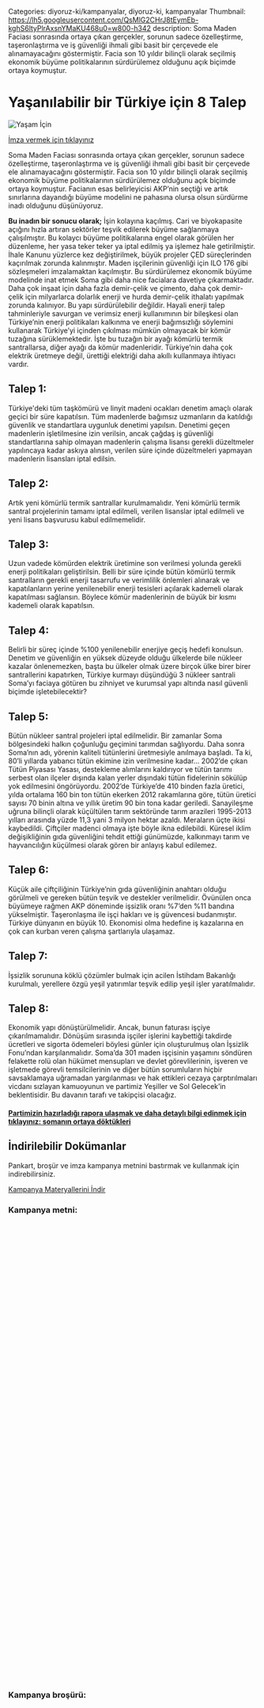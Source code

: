 Categories: diyoruz-ki/kampanyalar, diyoruz-ki, kampanyalar
Thumbnail: https://lh5.googleusercontent.com/QsMlG2CHrJ8tEymEb-kghS6ltyPlrAxsnYMaKU468u0=w800-h342
description: Soma Maden Faciası  sonrasında ortaya çıkan gerçekler, sorunun sadece  özelleştirme, taşeronlaştırma ve iş güvenliği ihmali gibi basit bir çerçevede ele alınamayacağını göstermiştir. Facia son 10 yıldır bilinçli olarak seçilmiş ekonomik büyüme politikalarının sürdürülemez olduğunu açık biçimde ortaya koymuştur.

# Yaşanılabilir bir Türkiye için 8 Talep

![Yaşam İçin](https://lh5.googleusercontent.com/QsMlG2CHrJ8tEymEb-kghS6ltyPlrAxsnYMaKU468u0=w800-h342)

[İmza vermek için tıklayınız](http://chn.ge/1uCNsel)

Soma Maden Faciası  sonrasında ortaya çıkan gerçekler, sorunun sadece  özelleştirme, taşeronlaştırma ve iş güvenliği ihmali gibi basit bir çerçevede ele alınamayacağını göstermiştir. Facia son 10 yıldır bilinçli olarak seçilmiş ekonomik büyüme politikalarının sürdürülemez olduğunu açık biçimde ortaya koymuştur. Facianın esas belirleyicisi AKP’nin seçtiği ve artık sınırlarına dayandığı büyüme modelini ne pahasına olursa olsun sürdürme inadı olduğunu düşünüyoruz.

**Bu inadın bir sonucu olarak;**
İşin kolayına kaçılmış. Cari ve biyokapasite açığını hızla artıran sektörler teşvik edilerek büyüme sağlanmaya çalışılmıştır.
Bu kolaycı büyüme politikalarına engel olarak görülen her düzenleme, her yasa teker teker ya iptal edilmiş ya işlemez hale getirilmiştir. İhale Kanunu yüzlerce kez değiştirilmek, büyük projeler ÇED süreçlerinden kaçırılmak zorunda kalınmıştır. Maden işçilerinin güvenliği için ILO 176 gibi sözleşmeleri imzalamaktan kaçılmıştır. 
Bu sürdürülemez ekonomik büyüme modelinde inat  etmek Soma gibi daha nice facialara davetiye çıkarmaktadır. 
Daha çok inşaat için daha fazla demir-çelik ve çimento, daha çok demir-çelik için milyarlarca dolarlık enerji ve hurda demir-çelik ithalatı yapılmak zorunda kalınıyor. Bu yapı sürdürülebilir değildir.
Hayali enerji talep tahminleriyle savurgan ve verimsiz enerji kullanımının bir bileşkesi olan Türkiye’nin enerji politikaları kalkınma ve enerji bağımsızlığı söylemini kullanarak Türkiye’yi içinden çıkılması mümkün olmayacak bir kömür tuzağına sürüklemektedir. İşte bu tuzağın bir ayağı kömürlü termik santrallarsa, diğer ayağı da kömür madenleridir. 
Türkiye’nin daha çok elektrik üretmeye değil, ürettiği elektriği daha akıllı kullanmaya ihtiyacı vardır.

## Talep 1:
Türkiye'deki tüm taşkömürü ve linyit madeni ocakları denetim amaçlı olarak geçici bir süre kapatılsın. Tüm madenlerde bağımsız uzmanların da katıldığı güvenlik ve standartlara uygunluk denetimi yapılsın. Denetimi geçen madenlerin işletilmesine izin verilsin, ancak çağdaş iş güvenliği standartlarına sahip olmayan madenlerin çalışma lisansı gerekli düzeltmeler yapılıncaya kadar askıya alınsın, verilen süre içinde düzeltmeleri yapmayan madenlerin lisansları iptal edilsin. 

## Talep 2:
Artık yeni kömürlü termik santrallar kurulmamalıdır. Yeni kömürlü termik santral projelerinin tamamı iptal edilmeli, verilen lisanslar iptal edilmeli ve yeni lisans başvurusu kabul edilmemelidir. 

## Talep 3:
Uzun vadede kömürden elektrik üretimine son verilmesi yolunda gerekli enerji politikaları geliştirilsin. Belli bir süre içinde bütün kömürlü termik santralların gerekli enerji tasarrufu ve verimlilik önlemleri alınarak ve kapatılanların yerine yenilenebilir enerji tesisleri açılarak kademeli olarak kapatılması sağlansın. Böylece kömür madenlerinin de büyük bir kısmı kademeli olarak kapatılsın.

## Talep 4:
Belirli bir süreç içinde %100 yenilenebilir enerjiye geçiş hedefi konulsun. Denetim ve güvenliğin en yüksek düzeyde olduğu ülkelerde bile nükleer kazalar önlenemezken, başta bu ülkeler olmak üzere birçok ülke birer birer santrallerini kapatırken, Türkiye kurmayı düşündüğü 3 nükleer santrali Soma’yı faciaya götüren bu zihniyet ve kurumsal yapı altında nasıl güvenli biçimde işletebilecektir?
## Talep 5:
Bütün nükleer santral projeleri iptal edilmelidir. Bir zamanlar Soma bölgesindeki halkın çoğunluğu geçimini tarımdan sağlıyordu. Daha sonra Soma’nın adı, yörenin kaliteli tütünlerini üretmesiyle anılmaya başladı. Ta ki, 80’li yıllarda yabancı tütün ekimine izin verilmesine kadar... 2002’de çıkan Tütün Piyasası Yasası, destekleme alımlarını kaldırıyor ve tütün tarımı serbest olan ilçeler dışında kalan yerler dışındaki tütün fidelerinin sökülüp yok edilmesini öngörüyordu. 2002’de Türkiye’de 410 binden fazla üretici, yılda ortalama 160 bin ton tütün ekerken 2012 rakamlarına göre, tütün üretici sayısı 70 binin altına ve yıllık üretim 90 bin tona kadar geriledi. Sanayileşme uğruna bilinçli olarak küçültülen tarım sektöründe tarım arazileri 1995-2013 yılları arasında yüzde 11,3 yani 3 milyon hektar azaldı. Meraların üçte ikisi kaybedildi. Çiftçiler madenci olmaya işte böyle ikna edilebildi. Küresel iklim değişikliğinin gıda güvenliğini tehdit ettiği günümüzde, kalkınmayı tarım ve hayvancılığın küçülmesi olarak gören bir anlayış kabul edilemez.

## Talep 6:
Küçük aile çiftçiliğinin Türkiye’nin gıda güvenliğinin anahtarı olduğu görülmeli ve gereken bütün teşvik ve destekler verilmelidir. Övünülen onca büyümeye rağmen AKP döneminde işsizlik oranı %7’den  %11 bandına yükselmiştir. Taşeronlaşma ile işçi hakları ve iş güvencesi budanmıştır. Türkiye dünyanın en büyük 10. Ekonomisi olma hedefine iş kazalarına en çok can kurban veren çalışma şartlarıyla ulaşamaz. 

## Talep 7:
İşsizlik sorununa köklü çözümler bulmak için acilen İstihdam Bakanlığı kurulmalı, yerellere özgü yeşil yatırımlar teşvik edilip yeşil işler yaratılmalıdır.

## Talep 8: 
Ekonomik yapı dönüştürülmelidir. Ancak, bunun faturası işçiye çıkarılmamalıdır. Dönüşüm sırasında işçiler işlerini kaybettiği takdirde ücretleri ve sigorta ödemeleri böylesi günler için oluşturulmuş olan İşsizlik Fonu’ndan karşılanmalıdır. Soma’da 301 maden işçisinin yaşamını söndüren felakette rolü olan hükümet mensupları ve devlet görevlilerinin, işveren ve işletmede görevli temsilcilerinin ve diğer bütün sorumluların hiçbir savsaklamaya uğramadan yargılanması ve hak ettikleri cezaya çarptırılmaları vicdanı sızlayan kamuoyunun ve partimiz Yeşiller ve Sol Gelecek’in beklentisidir. Bu davanın tarafı ve takipçisi olacağız.

#### [Partimizin hazırladığı rapora ulaşmak ve daha detaylı bilgi edinmek için tıklayınız: somanın ortaya döktükleri](http://www.yesillervesolgelecek.org/belgeler/raporlar)

## İndirilebilir Dokümanlar

Pankart, broşür ve imza kampanya metnini bastırmak ve kullanmak için indirebilirsiniz.

[   Kampanya Materyallerini İndir](https://docs.google.com/uc?export=download&id=0B88KkSwAkgG1ZG9faUpmN1E5WmM&usp "İndir")


### Kampanya metni:

<div data-configid="9722162/8172498" style="width: 650px; height: 920px;" class="issuuembed"></div><script type="text/javascript" src="//e.issuu.com/embed.js" async="true"></script>

### Kampanya broşürü:

<div data-configid="9722162/8172483" style="width: 650px; height: 469px;" class="issuuembed"></div><script type="text/javascript" src="//e.issuu.com/embed.js" async="true"></script>

